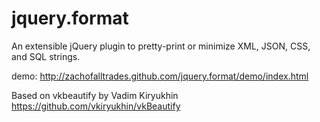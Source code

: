 jquery.format
=============

An extensible jQuery plugin to pretty-print or minimize XML, JSON, CSS, and SQL strings.

demo: http://zachofalltrades.github.com/jquery.format/demo/index.html

Based on vkbeautify by Vadim Kiryukhin
https://github.com/vkiryukhin/vkBeautify